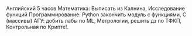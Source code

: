 
Английский 5 часов
Математика: Выписать из Калнина, Исследование функций
Программирование: Python закончить модуль с функциями,  C (массивы)
АГУ: 
    добить лабы по ML, Метрологии, решить дз по ТФКП,
    Контрольная по Крипте!.
    
 
